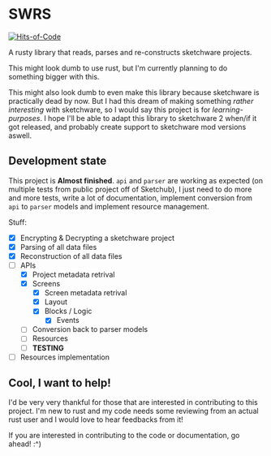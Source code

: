 # SWRS
[![Hits-of-Code](https://hitsofcode.com/github/iyxan23/swrs?branch=main)](https://hitsofcode.com/github/iyxan23/swrs/view?branch=main)

A rusty library that reads, parses and re-constructs sketchware projects.

This might look dumb to use rust, but I'm currently planning to do something bigger with this.

This might also look dumb to even make this library because sketchware is practically dead by now. But I had this dream of making something _rather interesting_ with sketchware, so I would say this project is for _learning-purposes_. I hope I'll be able to adapt this library to sketchware 2 when/if it got released, and probably create support to sketchware mod versions aswell.

## Development state
This project is **Almost finished**. `api` and `parser` are working as expected (on multiple tests from public project off of Sketchub), I just need to do more and more tests, write a lot of documentation, implement conversion from `api` to `parser` models and implement resource management.

Stuff:
 - [x] Encrypting & Decrypting a sketchware project
 - [x] Parsing of all data files
 - [x] Reconstruction of all data files
 - [ ] APIs
   - [x] Project metadata retrival
   - [x] Screens
     - [x] Screen metadata retrival
     - [x] Layout
     - [x] Blocks / Logic
       - [x] Events
   - [ ] Conversion back to parser models
   - [ ] Resources
   - [ ] **TESTING**
 - [ ] Resources implementation

## Cool, I want to help!
I'd be very very thankful for those that are interested in contributing to this project. I'm new to rust and my code needs some reviewing from an actual rust user and I would love to hear feedbacks from it!

If you are interested in contributing to the code or documentation, go ahead! :^)

